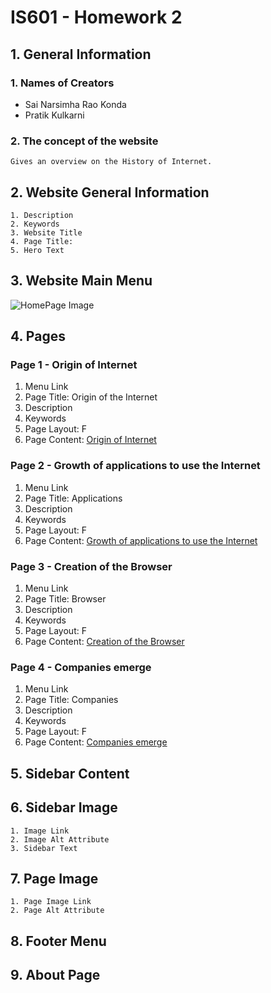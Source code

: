 # __IS601 - Homework 2__
## 1. __General Information__
### 1. __Names of Creators__

   * Sai Narsimha Rao Konda
   * Pratik Kulkarni

### 2. __The concept of the website__

    Gives an overview on the History of Internet.

## 2. __Website General Information__

    1. Description
    2. Keywords
    3. Website Title
    4. Page Title: 
    5. Hero Text

## 3. __Website Main Menu__

![HomePage Image](https://github.com/sainarasimhak/IS601Homework2/raw/main/homepagebg.jpg "Home-Page Background")

## 4. __Pages__

### Page 1 - Origin of Internet

   1. Menu Link
   2. Page Title: Origin of the Internet
   3. Description
   4. Keywords
   5. Page Layout: F
   6. Page Content: [Origin of Internet](../blob/main/page1.md)
    
### Page 2 - Growth of applications to use the Internet

   1. Menu Link
   2. Page Title: Applications
   3. Description
   4. Keywords
   5. Page Layout: F
   6. Page Content: [Growth of applications to use the Internet](../blob/main/page2.md)
    
### Page 3 - Creation of the Browser 

   1. Menu Link
   2. Page Title: Browser
   3. Description
   4. Keywords
   5. Page Layout: F
   6. Page Content: [Creation of the Browser](../blob/main/page3.md)
    
### Page 4 - Companies emerge

   1. Menu Link
   2. Page Title: Companies
   3. Description
   4. Keywords
   5. Page Layout: F
   6. Page Content: [Companies emerge](../blob/main/page4.md)
    
## 5. __Sidebar Content__

## 6. __Sidebar Image__

    1. Image Link
    2. Image Alt Attribute
    3. Sidebar Text
    
## 7. __Page Image__

    1. Page Image Link
    2. Page Alt Attribute

## 8. __Footer Menu__

## 9. __About Page__
